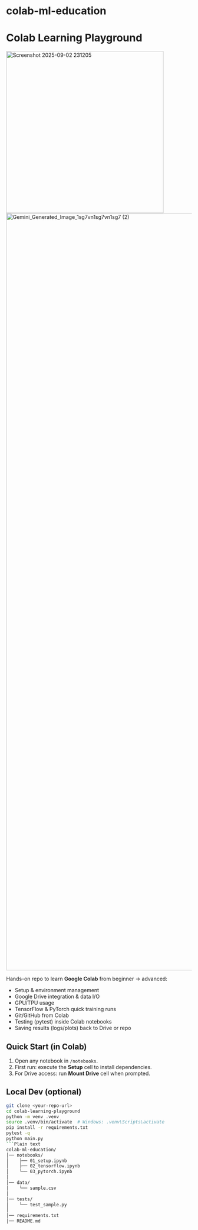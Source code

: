 # colab-ml-education
# Colab Learning Playground
<img width="427" height="438" alt="Screenshot 2025-09-02 231205" src="https://github.com/user-attachments/assets/59cd6838-7527-41f5-8940-3dd73b185433" />
<img width="2048" height="2048" alt="Gemini_Generated_Image_1sg7vn1sg7vn1sg7 (2)" src="https://github.com/user-attachments/assets/267a903d-650f-4010-bc7d-a0bd8484cb38" />



Hands-on repo to learn **Google Colab** from beginner → advanced:
- Setup & environment management
- Google Drive integration & data I/O
- GPU/TPU usage
- TensorFlow & PyTorch quick training runs
- Git/GitHub from Colab
- Testing (pytest) inside Colab notebooks
- Saving results (logs/plots) back to Drive or repo

## Quick Start (in Colab)
1. Open any notebook in `/notebooks`.
2. First run: execute the **Setup** cell to install dependencies.
3. For Drive access: run **Mount Drive** cell when prompted.

## Local Dev (optional)
```bash
git clone <your-repo-url>
cd colab-learning-playground
python -m venv .venv
source .venv/bin/activate  # Windows: .venv\Scripts\activate
pip install -r requirements.txt
pytest -q
python main.py
```Plain text
colab-ml-education/
│── notebooks/
│    ├── 01_setup.ipynb
│    ├── 02_tensorflow.ipynb
│    └── 03_pytorch.ipynb
│
│── data/
│    └── sample.csv
│
│── tests/
│    └── test_sample.py
│
│── requirements.txt
│── README.md
